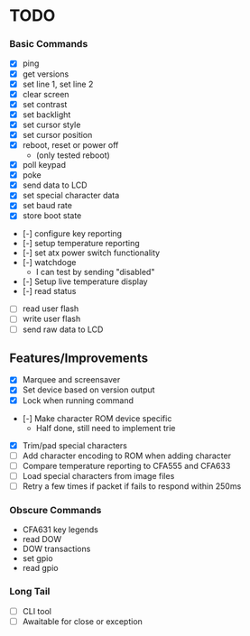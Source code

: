 # TODO

### Basic Commands

- [x] ping
- [x] get versions
- [x] set line 1, set line 2
- [x] clear screen
- [x] set contrast
- [x] set backlight
- [x] set cursor style
- [x] set cursor position
- [x] reboot, reset or power off
  - (only tested reboot)
- [x] poll keypad
- [x] poke
- [x] send data to LCD
- [x] set special character data
- [x] set baud rate
- [x] store boot state
- [-] configure key reporting
- [-] setup temperature reporting
- [-] set atx power switch functionality
- [-] watchdoge
  - I can test by sending "disabled"
- [-] Setup live temperature display
- [-] read status
- [ ] read user flash
- [ ] write user flash
- [ ] send raw data to LCD

## Features/Improvements

- [x] Marquee and screensaver
- [x] Set device based on version output
- [x] Lock when running command
- [-] Make character ROM device specific
  - Half done, still need to implement trie
- [x] Trim/pad special characters
- [ ] Add character encoding to ROM when adding character
- [ ] Compare temperature reporting to CFA555 and CFA633
- [ ] Load special characters from image files
- [ ] Retry a few times if packet if fails to respond within 250ms

### Obscure Commands

- CFA631 key legends
- read DOW
- DOW transactions
- set gpio
- read gpio


### Long Tail

- [ ] CLI tool
- [ ] Awaitable for close or exception
